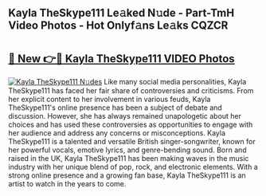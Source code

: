 ## Kayla TheSkype111 Le𝚊ked N𝚞de - Part-TmH Video Photos - Hot Onlyf𝚊ns Le𝚊ks CQZCR

# <h2><a href="http://ab2660.deff.icu/?id=Kayla+TheSkype111">🔗 New 👉🔴 Kayla TheSkype111 VIDEO Photos</a></h2>

[![Kayla TheSkype111 N𝚞des](https://i.imgur.com/rIISA9y.gif)](http://ab2660.deff.icu/?id=Kayla+TheSkype111)
Like many social media personalities, Kayla TheSkype111 has faced her fair share of controversies and criticisms. From her explicit content to her involvement in various feuds, Kayla TheSkype111's online presence has been a subject of debate and discussion. However, she has always remained unapologetic about her choices and has used these controversies as opportunities to engage with her audience and address any concerns or misconceptions. Kayla TheSkype111 is a talented and versatile British singer-songwriter, known for her powerful vocals, emotive lyrics, and genre-bending sound. Born and raised in the UK, Kayla TheSkype111 has been making waves in the music industry with her unique blend of pop, rock, and electronic elements. With a strong online presence and a growing fan base, Kayla TheSkype111 is an artist to watch in the years to come.
